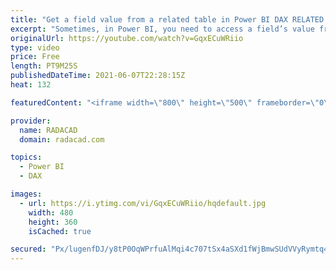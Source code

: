 ```yaml
---
title: "Get a field value from a related table in Power BI DAX RELATED Function Explained"
excerpt: "Sometimes, in Power BI, you need to access a field’s value from another table that somehow is related to the existing table. You can use Power Query transformations such as combining Merge with something else. However, this can be needed when you write a DAX expression too. In this article and video,"
originalUrl: https://youtube.com/watch?v=GqxECuWRiio
type: video
price: Free
length: PT9M25S
publishedDateTime: 2021-06-07T22:28:15Z
heat: 132

featuredContent: "<iframe width=\"800\" height=\"500\" frameborder=\"0\" src=\"https://www.youtube.com/embed/GqxECuWRiio\" allow=\"accelerometer; autoplay; encrypted-media; gyroscope; picture-in-picture\" allowfullscreen></iframe>"

provider:
  name: RADACAD
  domain: radacad.com

topics:
  - Power BI
  - DAX

images:
  - url: https://i.ytimg.com/vi/GqxECuWRiio/hqdefault.jpg
    width: 480
    height: 360
    isCached: true

secured: "Px/lugenfDJ/y8tP0OqWPrfuAlMqi4c707tSx4aSXd1fWjBmwSUdVVyRymtq4fdEP1Cyz62E0jJzypobTUfqfKn93ygHXlu6HSjyUWhb3waVpLUlDlQfFbxV8llloWMRkPNYw5FgPQmaSBbYsUgdLxcZ4qZ9KG3PNaYHooX1+yv0wOGZDaGZGZSjEkViRZ/++Wp9Ou36kjaDfWL+YvA5G4IanML5ODC+yeh5bM47+gQ7xkxXVZ3dM3KMQbar+n8amDE47i6DHnV4BKV9K8gRe5ByFeEXB5yt1lfZerEt+MFi0GARX1mXxYfluaO6Vi1anQH0mYD68v770SEdCeocmIB6PZwMxOzuhKcq11am97gOTXSiFmXv3IVaLZ3mSzuPXsxk7eg6Bi1YxMMqsQm1546undu6RoJBOoHQ2u7SsqI=;wN3ZMz/WmPzgRnewma8xlw=="
---
```



